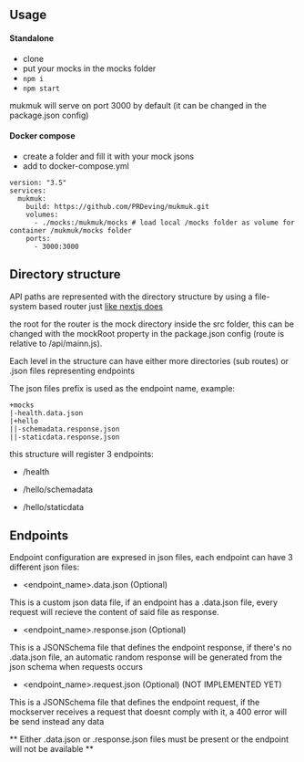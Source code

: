 ## Usage

#### Standalone

- clone
- put your mocks in the mocks folder
- `npm i`
- `npm start`

mukmuk will serve on port 3000 by default (it can be changed in the package.json config)

#### Docker compose

- create a folder and fill it with your mock jsons
- add to docker-compose.yml
```
version: "3.5"
services:
  mukmuk:
    build: https://github.com/PRDeving/mukmuk.git
    volumes:
      - ./mocks:/mukmuk/mocks # load local /mocks folder as volume for container /mukmuk/mocks folder
    ports:
      - 3000:3000
```

## Directory structure

API paths are represented with the directory structure by using a file-system based router just [like nextjs does](https://nextjs.org/docs/routing/introduction)

the root for the router is the mock directory inside the src folder, this can be changed with the mockRoot property in the package.json config (route is relative to /api/mainn.js).

Each level in the structure can have either more directories (sub routes) or .json files representing endpoints

The json files prefix is used as the endpoint name, example:

```
+mocks
|-health.data.json
|+hello
||-schemadata.response.json
||-staticdata.response.json
```

this structure will register 3 endpoints:

- /health

- /hello/schemadata

- /hello/staticdata

## Endpoints

Endpoint configuration are expresed in json files, each endpoint can have 3 different json files:

- <endpoint_name>.data.json (Optional)

This is a custom json data file, if an endpoint has a .data.json file, every request will recieve the content of said file as response.

- <endpoint_name>.response.json (Optional)

This is a JSONSchema file that defines the endpoint response, if there's no .data.json file, an automatic random response will be generated from the json schema when requests occurs

- <endpoint_name>.request.json (Optional) (NOT IMPLEMENTED YET)

This is a JSONSchema file that defines the endpoint request, if the mockserver receives a request that doesnt comply with it, a 400 error will be send instead any data


** Either .data.json or .response.json files must be present or the endpoint will not be available **
